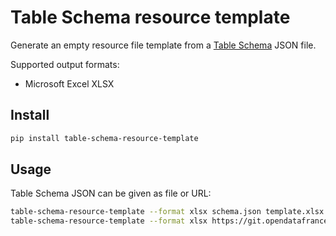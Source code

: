 # Table Schema resource template

Generate an empty resource file template from a [Table Schema](https://frictionlessdata.io/specs/table-schema/) JSON file.

Supported output formats:

- Microsoft Excel XLSX

## Install

```bash
pip install table-schema-resource-template
```

## Usage

Table Schema JSON can be given as file or URL:

```bash
table-schema-resource-template --format xlsx schema.json template.xlsx
table-schema-resource-template --format xlsx https://git.opendatafrance.net/scdl/subventions/raw/master/schema.json template.xlsx
```
